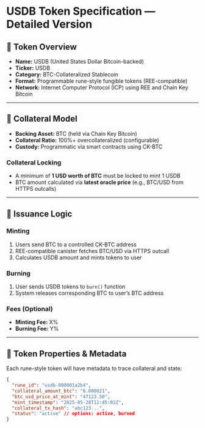 # USDB Token Specification — Detailed Version

## 🔹 Token Overview

- **Name:** USDB (United States Dollar Bitcoin-backed)  
- **Ticker:** USDB  
- **Category:** BTC-Collateralized Stablecoin  
- **Format:** Programmable rune-style fungible tokens (REE-compatible)  
- **Network:** Internet Computer Protocol (ICP) using REE and Chain Key Bitcoin  

---

## 🔹 Collateral Model

- **Backing Asset:** BTC (held via Chain Key Bitcoin)  
- **Collateral Ratio:** 100%+ overcollateralized (configurable)  
- **Custody:** Programmatic via smart contracts using CK-BTC  

### Collateral Locking

- A minimum of **1 USD worth of BTC** must be locked to mint 1 USDB  
- BTC amount calculated via **latest oracle price** (e.g., BTC/USD from HTTPS outcalls)  

---

## 🔹 Issuance Logic

### Minting

1. Users send BTC to a controlled CK-BTC address  
2. REE-compatible canister fetches BTC/USD via HTTPS outcall  
3. Calculates USDB amount and mints tokens to user  

### Burning

1. User sends USDB tokens to `burn()` function  
2. System releases corresponding BTC to user’s BTC address  

### Fees (Optional)

- **Minting Fee:** X%  
- **Burning Fee:** Y%  

---

## 🔹 Token Properties & Metadata

Each rune-style token will have metadata to trace collateral and state:

```json
{
  "rune_id": "usdb-000001a2b4",
  "collateral_amount_btc": "0.000021",
  "btc_usd_price_at_mint": "47123.50",
  "mint_timestamp": "2025-05-28T12:45:03Z",
  "collateral_tx_hash": "abc123...",
  "status": "active" // options: active, burned
}
